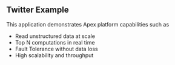 ## Twitter Example

This application demonstrates Apex platform capabilities such as 
- Read unstructured data at scale
- Top N computations in real time
- Fault Tolerance without data loss
- High scalability and throughput

